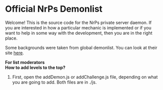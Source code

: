 # Official NrPs Demonlist
Welcome! This is the source code for the NrPs private server daemon. If you are interested in how a particular mechanic is implemented or if you want to help in some way with the development, then you are in the right place.


Some backgrounds were taken from global demonlist. You can look at their site [here](https://demonlist.org/).

**For list moderators** <br>
**How to add levels to the top?**
1. First, open the addDemon.js or addChallenge.js file, depending on what you are going to add. Both files are in ./js.
